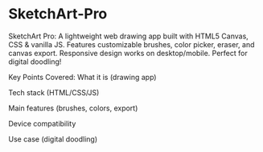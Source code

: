 # SketchArt-Pro
SketchArt Pro: A lightweight web drawing app built with HTML5 Canvas, CSS &amp; vanilla JS. Features customizable brushes, color picker, eraser, and canvas export. Responsive design works on desktop/mobile. Perfect for digital doodling!

Key Points Covered:
What it is (drawing app)

Tech stack (HTML/CSS/JS)

Main features (brushes, colors, export)

Device compatibility

Use case (digital doodling)
